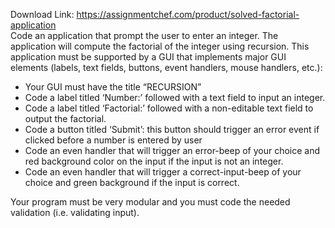 Download Link: https://assignmentchef.com/product/solved-factorial-application
<br>
Code an application that prompt the user to enter an integer. The application will compute the factorial of the integer using recursion. This application must be supported by a GUI that implements major GUI elements (labels, text fields, buttons, event handlers, mouse handlers, etc.):

<ul>

 <li>Your GUI must have the title “RECURSION”</li>

 <li>Code a label titled ‘Number:’ followed with a text field to input an integer.</li>

 <li>Code a label titled ‘Factorial:’ followed with a non-editable text field to output the factorial.</li>

 <li>Code a button titled ‘Submit’: this button should trigger an error event if clicked before a number is entered by user</li>

 <li>Code an even handler that will trigger an error-beep of your choice and red background color on the input if the input is not an integer.</li>

 <li>Code an even handler that will trigger a correct-input-beep of your choice and green background if the input is correct.</li>

</ul>

Your program must be very modular and you must code the needed validation (i.e. validating input).